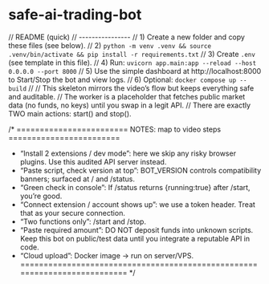 # safe-ai-trading-bot

// README (quick)
// ----------------
// 1) Create a new folder and copy these files (see below). 
// 2) `python -m venv .venv && source .venv/bin/activate && pip install -r requirements.txt`
// 3) Create `.env` (see template in this file). 
// 4) Run: `uvicorn app.main:app --reload --host 0.0.0.0 --port 8000`
// 5) Use the simple dashboard at http://localhost:8000 to Start/Stop the bot and view logs.
// 6) Optional: `docker compose up --build`
//
// This skeleton mirrors the video’s flow but keeps everything safe and auditable. 
// The worker is a placeholder that fetches public market data (no funds, no keys) until you swap in a legit API.
// There are exactly TWO main actions: start() and stop().

/* ======================== NOTES: map to video steps ========================
- “Install 2 extensions / dev mode”: here we skip any risky browser plugins. Use this audited API server instead.
- “Paste script, check version at top”: BOT_VERSION controls compatibility banners; surfaced at / and /status.
- “Green check in console”: If /status returns {running:true} after /start, you’re good.
- “Connect extension / account shows up”: we use a token header. Treat that as your secure connection.
- “Two functions only”: /start and /stop.
- “Paste required amount”: DO NOT deposit funds into unknown scripts. Keep this bot on public/test data until you integrate a reputable API in code.
- “Cloud upload”: Docker image → run on server/VPS.
========================================================================== */